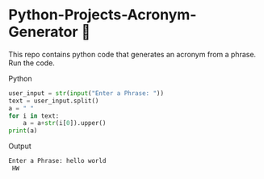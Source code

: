 # Python-Projects-Acronym-Generator 🐍
This repo contains python code that generates an acronym from a phrase.<br>
Run the code.


Python
```python
user_input = str(input("Enter a Phrase: "))
text = user_input.split()
a = " "
for i in text:
    a = a+str(i[0]).upper()
print(a)

```

Output
```python
Enter a Phrase: hello world
 HW
```
